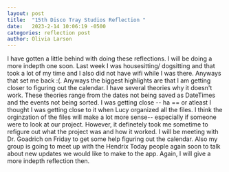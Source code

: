 ```yaml
---
layout: post
title:  "15th Disco Tray Studios Reflection "
date:   2023-2-14 10:06:19 -0500
categories: reflection post
author: Olivia Larson
---
```


I have gotten a little behind with doing these reflections. I will be doing a more indepth one soon. Last week I was housesitting/ dogsitting and that took a lot of my time and I also did not have wifi while I was there. Anyways that set me back :(. Anyways the biggest highlights are that I am getting closer to figuring out the calendar. I have several theories why it doesn't work. These theories range from the dates not being saved as DateTimes and the events not being sorted. I was getting close -- ha == or atleast I thought I was getting close to it when Lucy organized all the files. I think the orginzation of the files will make a lot more sense-- especially if someone were to look at our project. However, it definetely took me sometime to refigure out what the project was and how it worked. I will be meeting with Dr. Goadrich on Friday to get some help figuring out the calendar. Also my group is going to meet up with the Hendrix Today people again soon to talk about new updates we would like to make to the app. Again, I will give a more indepth reflection then.